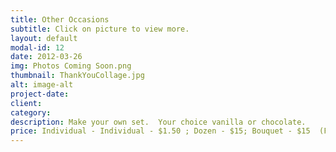 ```yaml
---
title: Other Occasions
subtitle: Click on picture to view more.
layout: default
modal-id: 12
date: 2012-03-26
img: Photos Coming Soon.png
thumbnail: ThankYouCollage.jpg
alt: image-alt
project-date: 
client: 
category: 
description: Make your own set.  Your choice vanilla or chocolate. 
price: Individual - Individual - $1.50 ; Dozen - $15; Bouquet - $15  (Free  delivery with order of $25 or more)
---
```

